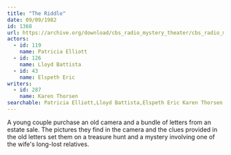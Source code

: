 ```yaml
---
title: "The Riddle"
date: 09/09/1982
id: 1368
url: https://archive.org/download/cbs_radio_mystery_theater/cbs_radio_mystery_theater-1351-1399.zip/cbs_radio_mystery_theater-1351-1399%2Fcbsrmt_1368_the_riddle.mp3
actors:  
  - id: 119
    name: Patricia Elliott  
  - id: 126
    name: Lloyd Battista  
  - id: 43
    name: Elspeth Eric
writers:  
  - id: 287
    name: Karen Thorsen
searchable: Patricia Elliott,Lloyd Battista,Elspeth Eric Karen Thorsen
---
```

A young couple purchase an old camera and a bundle of letters from an estate sale. The pictures they find in the camera and the clues provided in the old letters set them on a treasure hunt and a mystery involving one of the wife's long-lost relatives.